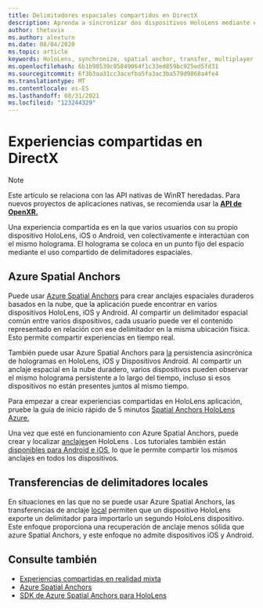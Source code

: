 ```yaml
---
title: Delimitadores espaciales compartidos en DirectX
description: Aprenda a sincronizar dos dispositivos HoloLens mediante el uso compartido de anclajes espaciales locales y de Azure en aplicaciones DirectX.
author: thetuvix
ms.author: alexturn
ms.date: 08/04/2020
ms.topic: article
keywords: HoloLens, synchronize, spatial anchor, transfer, multiplayer, view, scenario, walkthrough, sample code, Azure, Azure Spatial Anchors, ASA
ms.openlocfilehash: 6b1b98539c05849064f1c33ed859bc925ed5fd31
ms.sourcegitcommit: 6f3b3aa31cc3acefba5fa3ac3ba579d9868a4fe4
ms.translationtype: MT
ms.contentlocale: es-ES
ms.lasthandoff: 08/31/2021
ms.locfileid: "123244329"
---
```

<!--Unity Note: No Unity specific content in this article. -->
# <a name="shared-experiences-in-directx"></a>Experiencias compartidas en DirectX

> [!NOTE]
> Este artículo se relaciona con las API nativas de WinRT heredadas.  Para nuevos proyectos de aplicaciones nativas, se recomienda usar la **[API de OpenXR.](../native/openxr-getting-started.md)**

Una experiencia compartida es en la que varios usuarios con su propio dispositivo HoloLens, iOS o Android, ven colectivamente e interactúan con el mismo holograma. El holograma se coloca en un punto fijo del espacio mediante el uso compartido de delimitadores espaciales.

## <a name="azure-spatial-anchors"></a>Azure Spatial Anchors

Puede usar <a href="/azure/spatial-anchors/overview" target="_blank">Azure Spatial Anchors</a> para crear anclajes espaciales duraderos basados en la nube, que la aplicación puede encontrar en varios dispositivos HoloLens, iOS y Android.  Al compartir un delimitador espacial común entre varios dispositivos, cada usuario puede ver el contenido representado en relación con ese delimitador en la misma ubicación física.  Esto permite compartir experiencias en tiempo real.

También puede usar Azure Spatial Anchors para <a href="/azure/spatial-anchors/overview" target="_blank">la</a> persistencia asincrónica de hologramas en HoloLens, iOS y Dispositivos Android.  Al compartir un anclaje espacial en la nube duradero, varios dispositivos pueden observar el mismo holograma persistente a lo largo del tiempo, incluso si esos dispositivos no están presentes juntos al mismo tiempo.

Para empezar a crear experiencias compartidas en HoloLens aplicación, pruebe la guía de inicio rápido de 5 minutos <a href="/azure/spatial-anchors/quickstarts/get-started-hololens" target="_blank">Spatial Anchors HoloLens Azure.</a>

Una vez que esté en funcionamiento con Azure Spatial Anchors, puede crear y localizar <a href="/azure/spatial-anchors/concepts/create-locate-anchors-cpp-winrt" target="_blank">anclajes</a>en HoloLens .  Los tutoriales también están <a href="/azure/spatial-anchors/create-locate-anchors-overview" target="_blank">disponibles para Android e iOS,</a> lo que le permite compartir los mismos anclajes en todos los dispositivos.

## <a name="local-anchor-transfers"></a>Transferencias de delimitadores locales

En situaciones en las que no se puede usar Azure Spatial Anchors, las transferencias de anclaje [local](../../out-of-scope/local-anchor-transfers-in-directx.md) permiten que un dispositivo HoloLens exporte un delimitador para importarlo un segundo HoloLens dispositivo.  Este enfoque proporciona una recuperación de anclaje menos sólida que azure Spatial Anchors, y este enfoque no admite dispositivos iOS y Android.

## <a name="see-also"></a>Consulte también

* [Experiencias compartidas en realidad mixta](shared-experiences-in-mixed-reality.md)
* <a href="/azure/spatial-anchors" target="_blank">Azure Spatial Anchors</a>
* <a href="/cpp/api/spatial-anchors/winrt/" target="_blank">SDK de Azure Spatial Anchors para HoloLens</a>